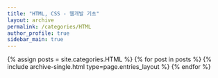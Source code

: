```yaml
---
title: "HTML, CSS - 웹개발 기초"
layout: archive
permalink: /categories/HTML
author_profile: true
sidebar_main: true
---
```



{% assign posts = site.categories.HTML %}
{% for post in posts %} {% include archive-single.html type=page.entries_layout %} {% endfor %}
